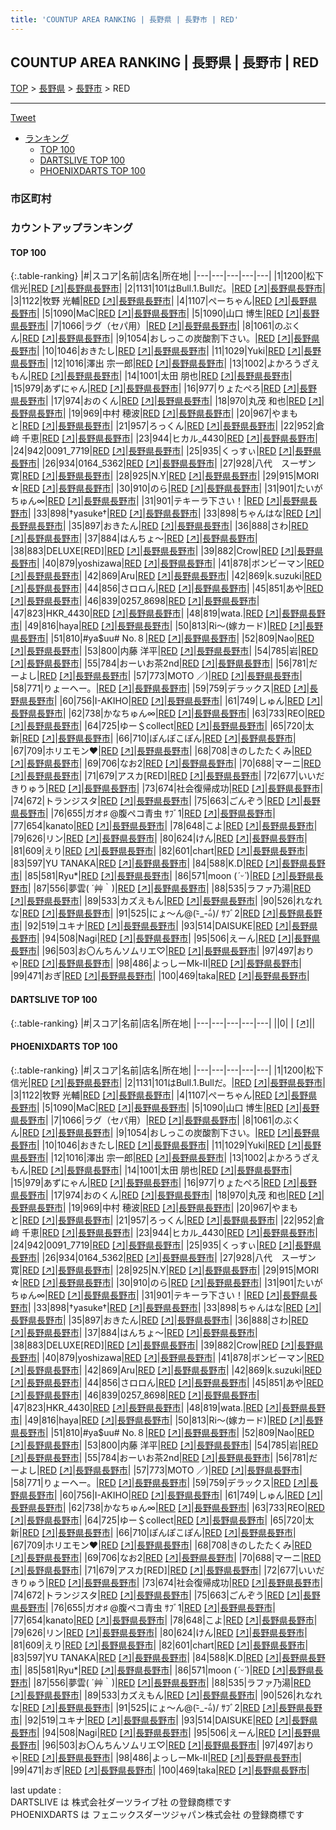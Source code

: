 ```yaml
---
title: 'COUNTUP AREA RANKING | 長野県 | 長野市 | RED'
---
```

## COUNTUP AREA RANKING | 長野県 | 長野市 | RED

[TOP](/darts/rank/) > [長野県](/darts/rank/長野県/) > [長野市](/darts/rank/長野県/長野市/) > RED

___

<a href="https://twitter.com/share?ref_src=twsrc%5Etfw" data-text="COUNTUP AREA RANKING | 長野県長野市RED" class="twitter-share-button" data-hashtags="DARTSLIVE,PHOENIXDARTS,darts,ダーツ" data-show-count="false">Tweet</a>

* [ランキング](#カウントアップランキング)
    * [TOP 100](#top-100)
    * [DARTSLIVE TOP 100](#dartslive-top-100)
    * [PHOENIXDARTS TOP 100](#phoenixdarts-top-100)

### 市区町村

<ul>

</ul>

### カウントアップランキング

#### TOP 100



{:.table-ranking}
|#|スコア|名前|店名|所在地|
|---|---|---|---|---|
|1|1200|<span class="rank-name-pd"><span class="pro-icon-pd"></span>松下 信光</span>|<a href="/darts/rank/shops/68225.html">RED</a> <a href="https://vs.phoenixdarts.com/jp/shop/shopDetailInfo/s_68225?s_seq=68225">[↗]</a>|<a href="/darts/rank/長野県/長野市">長野県長野市</a>|
|2|1131|<span class="rank-name-pd">101はBull.1.Bullだ。</span>|<a href="/darts/rank/shops/68225.html">RED</a> <a href="https://vs.phoenixdarts.com/jp/shop/shopDetailInfo/s_68225?s_seq=68225">[↗]</a>|<a href="/darts/rank/長野県/長野市">長野県長野市</a>|
|3|1122|<span class="rank-name-pd"><span class="pro-icon-pd"></span>牧野 光輔</span>|<a href="/darts/rank/shops/68225.html">RED</a> <a href="https://vs.phoenixdarts.com/jp/shop/shopDetailInfo/s_68225?s_seq=68225">[↗]</a>|<a href="/darts/rank/長野県/長野市">長野県長野市</a>|
|4|1107|<span class="rank-name-pd">ぺーちゃん</span>|<a href="/darts/rank/shops/68225.html">RED</a> <a href="https://vs.phoenixdarts.com/jp/shop/shopDetailInfo/s_68225?s_seq=68225">[↗]</a>|<a href="/darts/rank/長野県/長野市">長野県長野市</a>|
|5|1090|<span class="rank-name-pd">MaC</span>|<a href="/darts/rank/shops/68225.html">RED</a> <a href="https://vs.phoenixdarts.com/jp/shop/shopDetailInfo/s_68225?s_seq=68225">[↗]</a>|<a href="/darts/rank/長野県/長野市">長野県長野市</a>|
|5|1090|<span class="rank-name-pd"><span class="pro-icon-pd"></span>山口 博生</span>|<a href="/darts/rank/shops/68225.html">RED</a> <a href="https://vs.phoenixdarts.com/jp/shop/shopDetailInfo/s_68225?s_seq=68225">[↗]</a>|<a href="/darts/rank/長野県/長野市">長野県長野市</a>|
|7|1066|<span class="rank-name-pd">ラグ（セパ用）</span>|<a href="/darts/rank/shops/68225.html">RED</a> <a href="https://vs.phoenixdarts.com/jp/shop/shopDetailInfo/s_68225?s_seq=68225">[↗]</a>|<a href="/darts/rank/長野県/長野市">長野県長野市</a>|
|8|1061|<span class="rank-name-pd">のぶくん</span>|<a href="/darts/rank/shops/68225.html">RED</a> <a href="https://vs.phoenixdarts.com/jp/shop/shopDetailInfo/s_68225?s_seq=68225">[↗]</a>|<a href="/darts/rank/長野県/長野市">長野県長野市</a>|
|9|1054|<span class="rank-name-pd">おしっこの炭酸割下さい。</span>|<a href="/darts/rank/shops/68225.html">RED</a> <a href="https://vs.phoenixdarts.com/jp/shop/shopDetailInfo/s_68225?s_seq=68225">[↗]</a>|<a href="/darts/rank/長野県/長野市">長野県長野市</a>|
|10|1046|<span class="rank-name-pd">おきたし</span>|<a href="/darts/rank/shops/68225.html">RED</a> <a href="https://vs.phoenixdarts.com/jp/shop/shopDetailInfo/s_68225?s_seq=68225">[↗]</a>|<a href="/darts/rank/長野県/長野市">長野県長野市</a>|
|11|1029|<span class="rank-name-pd">Yuki</span>|<a href="/darts/rank/shops/68225.html">RED</a> <a href="https://vs.phoenixdarts.com/jp/shop/shopDetailInfo/s_68225?s_seq=68225">[↗]</a>|<a href="/darts/rank/長野県/長野市">長野県長野市</a>|
|12|1016|<span class="rank-name-pd">澤出 宗一郎</span>|<a href="/darts/rank/shops/68225.html">RED</a> <a href="https://vs.phoenixdarts.com/jp/shop/shopDetailInfo/s_68225?s_seq=68225">[↗]</a>|<a href="/darts/rank/長野県/長野市">長野県長野市</a>|
|13|1002|<span class="rank-name-pd">よかろうざえもん</span>|<a href="/darts/rank/shops/68225.html">RED</a> <a href="https://vs.phoenixdarts.com/jp/shop/shopDetailInfo/s_68225?s_seq=68225">[↗]</a>|<a href="/darts/rank/長野県/長野市">長野県長野市</a>|
|14|1001|<span class="rank-name-pd"><span class="pro-icon-pd"></span>太田 朋也</span>|<a href="/darts/rank/shops/68225.html">RED</a> <a href="https://vs.phoenixdarts.com/jp/shop/shopDetailInfo/s_68225?s_seq=68225">[↗]</a>|<a href="/darts/rank/長野県/長野市">長野県長野市</a>|
|15|979|<span class="rank-name-pd">あずにゃん</span>|<a href="/darts/rank/shops/68225.html">RED</a> <a href="https://vs.phoenixdarts.com/jp/shop/shopDetailInfo/s_68225?s_seq=68225">[↗]</a>|<a href="/darts/rank/長野県/長野市">長野県長野市</a>|
|16|977|<span class="rank-name-pd">りょたぺろ</span>|<a href="/darts/rank/shops/68225.html">RED</a> <a href="https://vs.phoenixdarts.com/jp/shop/shopDetailInfo/s_68225?s_seq=68225">[↗]</a>|<a href="/darts/rank/長野県/長野市">長野県長野市</a>|
|17|974|<span class="rank-name-pd">おのくん</span>|<a href="/darts/rank/shops/68225.html">RED</a> <a href="https://vs.phoenixdarts.com/jp/shop/shopDetailInfo/s_68225?s_seq=68225">[↗]</a>|<a href="/darts/rank/長野県/長野市">長野県長野市</a>|
|18|970|<span class="rank-name-pd">丸茂 和也</span>|<a href="/darts/rank/shops/68225.html">RED</a> <a href="https://vs.phoenixdarts.com/jp/shop/shopDetailInfo/s_68225?s_seq=68225">[↗]</a>|<a href="/darts/rank/長野県/長野市">長野県長野市</a>|
|19|969|<span class="rank-name-pd">中村 穂波</span>|<a href="/darts/rank/shops/68225.html">RED</a> <a href="https://vs.phoenixdarts.com/jp/shop/shopDetailInfo/s_68225?s_seq=68225">[↗]</a>|<a href="/darts/rank/長野県/長野市">長野県長野市</a>|
|20|967|<span class="rank-name-pd">やまもと</span>|<a href="/darts/rank/shops/68225.html">RED</a> <a href="https://vs.phoenixdarts.com/jp/shop/shopDetailInfo/s_68225?s_seq=68225">[↗]</a>|<a href="/darts/rank/長野県/長野市">長野県長野市</a>|
|21|957|<span class="rank-name-pd">ろっくん</span>|<a href="/darts/rank/shops/68225.html">RED</a> <a href="https://vs.phoenixdarts.com/jp/shop/shopDetailInfo/s_68225?s_seq=68225">[↗]</a>|<a href="/darts/rank/長野県/長野市">長野県長野市</a>|
|22|952|<span class="rank-name-pd">倉﨑 千恵</span>|<a href="/darts/rank/shops/68225.html">RED</a> <a href="https://vs.phoenixdarts.com/jp/shop/shopDetailInfo/s_68225?s_seq=68225">[↗]</a>|<a href="/darts/rank/長野県/長野市">長野県長野市</a>|
|23|944|<span class="rank-name-pd">ヒカル_4430</span>|<a href="/darts/rank/shops/68225.html">RED</a> <a href="https://vs.phoenixdarts.com/jp/shop/shopDetailInfo/s_68225?s_seq=68225">[↗]</a>|<a href="/darts/rank/長野県/長野市">長野県長野市</a>|
|24|942|<span class="rank-name-pd">0091_7719</span>|<a href="/darts/rank/shops/68225.html">RED</a> <a href="https://vs.phoenixdarts.com/jp/shop/shopDetailInfo/s_68225?s_seq=68225">[↗]</a>|<a href="/darts/rank/長野県/長野市">長野県長野市</a>|
|25|935|<span class="rank-name-pd">くっすぃ</span>|<a href="/darts/rank/shops/68225.html">RED</a> <a href="https://vs.phoenixdarts.com/jp/shop/shopDetailInfo/s_68225?s_seq=68225">[↗]</a>|<a href="/darts/rank/長野県/長野市">長野県長野市</a>|
|26|934|<span class="rank-name-pd">0164_5362</span>|<a href="/darts/rank/shops/68225.html">RED</a> <a href="https://vs.phoenixdarts.com/jp/shop/shopDetailInfo/s_68225?s_seq=68225">[↗]</a>|<a href="/darts/rank/長野県/長野市">長野県長野市</a>|
|27|928|<span class="rank-name-pd">八代　スーザン　寛</span>|<a href="/darts/rank/shops/68225.html">RED</a> <a href="https://vs.phoenixdarts.com/jp/shop/shopDetailInfo/s_68225?s_seq=68225">[↗]</a>|<a href="/darts/rank/長野県/長野市">長野県長野市</a>|
|28|925|<span class="rank-name-pd">N.Y</span>|<a href="/darts/rank/shops/68225.html">RED</a> <a href="https://vs.phoenixdarts.com/jp/shop/shopDetailInfo/s_68225?s_seq=68225">[↗]</a>|<a href="/darts/rank/長野県/長野市">長野県長野市</a>|
|29|915|<span class="rank-name-pd">MORI ☆</span>|<a href="/darts/rank/shops/68225.html">RED</a> <a href="https://vs.phoenixdarts.com/jp/shop/shopDetailInfo/s_68225?s_seq=68225">[↗]</a>|<a href="/darts/rank/長野県/長野市">長野県長野市</a>|
|30|910|<span class="rank-name-pd">のら</span>|<a href="/darts/rank/shops/68225.html">RED</a> <a href="https://vs.phoenixdarts.com/jp/shop/shopDetailInfo/s_68225?s_seq=68225">[↗]</a>|<a href="/darts/rank/長野県/長野市">長野県長野市</a>|
|31|901|<span class="rank-name-pd">たいがちゅん∞</span>|<a href="/darts/rank/shops/68225.html">RED</a> <a href="https://vs.phoenixdarts.com/jp/shop/shopDetailInfo/s_68225?s_seq=68225">[↗]</a>|<a href="/darts/rank/長野県/長野市">長野県長野市</a>|
|31|901|<span class="rank-name-pd">テキーラ下さい！</span>|<a href="/darts/rank/shops/68225.html">RED</a> <a href="https://vs.phoenixdarts.com/jp/shop/shopDetailInfo/s_68225?s_seq=68225">[↗]</a>|<a href="/darts/rank/長野県/長野市">長野県長野市</a>|
|33|898|<span class="rank-name-pd">†yasuke†</span>|<a href="/darts/rank/shops/68225.html">RED</a> <a href="https://vs.phoenixdarts.com/jp/shop/shopDetailInfo/s_68225?s_seq=68225">[↗]</a>|<a href="/darts/rank/長野県/長野市">長野県長野市</a>|
|33|898|<span class="rank-name-pd">ちゃんはな</span>|<a href="/darts/rank/shops/68225.html">RED</a> <a href="https://vs.phoenixdarts.com/jp/shop/shopDetailInfo/s_68225?s_seq=68225">[↗]</a>|<a href="/darts/rank/長野県/長野市">長野県長野市</a>|
|35|897|<span class="rank-name-pd">おきたん</span>|<a href="/darts/rank/shops/68225.html">RED</a> <a href="https://vs.phoenixdarts.com/jp/shop/shopDetailInfo/s_68225?s_seq=68225">[↗]</a>|<a href="/darts/rank/長野県/長野市">長野県長野市</a>|
|36|888|<span class="rank-name-pd">さわ</span>|<a href="/darts/rank/shops/68225.html">RED</a> <a href="https://vs.phoenixdarts.com/jp/shop/shopDetailInfo/s_68225?s_seq=68225">[↗]</a>|<a href="/darts/rank/長野県/長野市">長野県長野市</a>|
|37|884|<span class="rank-name-pd">はんちょ～</span>|<a href="/darts/rank/shops/68225.html">RED</a> <a href="https://vs.phoenixdarts.com/jp/shop/shopDetailInfo/s_68225?s_seq=68225">[↗]</a>|<a href="/darts/rank/長野県/長野市">長野県長野市</a>|
|38|883|<span class="rank-name-pd">DELUXE[RED]</span>|<a href="/darts/rank/shops/68225.html">RED</a> <a href="https://vs.phoenixdarts.com/jp/shop/shopDetailInfo/s_68225?s_seq=68225">[↗]</a>|<a href="/darts/rank/長野県/長野市">長野県長野市</a>|
|39|882|<span class="rank-name-pd">Crow</span>|<a href="/darts/rank/shops/68225.html">RED</a> <a href="https://vs.phoenixdarts.com/jp/shop/shopDetailInfo/s_68225?s_seq=68225">[↗]</a>|<a href="/darts/rank/長野県/長野市">長野県長野市</a>|
|40|879|<span class="rank-name-pd">yoshizawa</span>|<a href="/darts/rank/shops/68225.html">RED</a> <a href="https://vs.phoenixdarts.com/jp/shop/shopDetailInfo/s_68225?s_seq=68225">[↗]</a>|<a href="/darts/rank/長野県/長野市">長野県長野市</a>|
|41|878|<span class="rank-name-pd">ボンビーマン</span>|<a href="/darts/rank/shops/68225.html">RED</a> <a href="https://vs.phoenixdarts.com/jp/shop/shopDetailInfo/s_68225?s_seq=68225">[↗]</a>|<a href="/darts/rank/長野県/長野市">長野県長野市</a>|
|42|869|<span class="rank-name-pd">Aru</span>|<a href="/darts/rank/shops/68225.html">RED</a> <a href="https://vs.phoenixdarts.com/jp/shop/shopDetailInfo/s_68225?s_seq=68225">[↗]</a>|<a href="/darts/rank/長野県/長野市">長野県長野市</a>|
|42|869|<span class="rank-name-pd">k.suzuki</span>|<a href="/darts/rank/shops/68225.html">RED</a> <a href="https://vs.phoenixdarts.com/jp/shop/shopDetailInfo/s_68225?s_seq=68225">[↗]</a>|<a href="/darts/rank/長野県/長野市">長野県長野市</a>|
|44|856|<span class="rank-name-pd">さロロん</span>|<a href="/darts/rank/shops/68225.html">RED</a> <a href="https://vs.phoenixdarts.com/jp/shop/shopDetailInfo/s_68225?s_seq=68225">[↗]</a>|<a href="/darts/rank/長野県/長野市">長野県長野市</a>|
|45|851|<span class="rank-name-pd">あや</span>|<a href="/darts/rank/shops/68225.html">RED</a> <a href="https://vs.phoenixdarts.com/jp/shop/shopDetailInfo/s_68225?s_seq=68225">[↗]</a>|<a href="/darts/rank/長野県/長野市">長野県長野市</a>|
|46|839|<span class="rank-name-pd">0257_8698</span>|<a href="/darts/rank/shops/68225.html">RED</a> <a href="https://vs.phoenixdarts.com/jp/shop/shopDetailInfo/s_68225?s_seq=68225">[↗]</a>|<a href="/darts/rank/長野県/長野市">長野県長野市</a>|
|47|823|<span class="rank-name-pd">HKR_4430</span>|<a href="/darts/rank/shops/68225.html">RED</a> <a href="https://vs.phoenixdarts.com/jp/shop/shopDetailInfo/s_68225?s_seq=68225">[↗]</a>|<a href="/darts/rank/長野県/長野市">長野県長野市</a>|
|48|819|<span class="rank-name-pd">wata.</span>|<a href="/darts/rank/shops/68225.html">RED</a> <a href="https://vs.phoenixdarts.com/jp/shop/shopDetailInfo/s_68225?s_seq=68225">[↗]</a>|<a href="/darts/rank/長野県/長野市">長野県長野市</a>|
|49|816|<span class="rank-name-pd">haya</span>|<a href="/darts/rank/shops/68225.html">RED</a> <a href="https://vs.phoenixdarts.com/jp/shop/shopDetailInfo/s_68225?s_seq=68225">[↗]</a>|<a href="/darts/rank/長野県/長野市">長野県長野市</a>|
|50|813|<span class="rank-name-pd">Ri～(嫁カード)</span>|<a href="/darts/rank/shops/68225.html">RED</a> <a href="https://vs.phoenixdarts.com/jp/shop/shopDetailInfo/s_68225?s_seq=68225">[↗]</a>|<a href="/darts/rank/長野県/長野市">長野県長野市</a>|
|51|810|<span class="rank-name-pd">#ya$uu# No.８</span>|<a href="/darts/rank/shops/68225.html">RED</a> <a href="https://vs.phoenixdarts.com/jp/shop/shopDetailInfo/s_68225?s_seq=68225">[↗]</a>|<a href="/darts/rank/長野県/長野市">長野県長野市</a>|
|52|809|<span class="rank-name-pd">Nao</span>|<a href="/darts/rank/shops/68225.html">RED</a> <a href="https://vs.phoenixdarts.com/jp/shop/shopDetailInfo/s_68225?s_seq=68225">[↗]</a>|<a href="/darts/rank/長野県/長野市">長野県長野市</a>|
|53|800|<span class="rank-name-pd">内藤 洋平</span>|<a href="/darts/rank/shops/68225.html">RED</a> <a href="https://vs.phoenixdarts.com/jp/shop/shopDetailInfo/s_68225?s_seq=68225">[↗]</a>|<a href="/darts/rank/長野県/長野市">長野県長野市</a>|
|54|785|<span class="rank-name-pd">岩</span>|<a href="/darts/rank/shops/68225.html">RED</a> <a href="https://vs.phoenixdarts.com/jp/shop/shopDetailInfo/s_68225?s_seq=68225">[↗]</a>|<a href="/darts/rank/長野県/長野市">長野県長野市</a>|
|55|784|<span class="rank-name-pd">おーいお茶2nd</span>|<a href="/darts/rank/shops/68225.html">RED</a> <a href="https://vs.phoenixdarts.com/jp/shop/shopDetailInfo/s_68225?s_seq=68225">[↗]</a>|<a href="/darts/rank/長野県/長野市">長野県長野市</a>|
|56|781|<span class="rank-name-pd">だーよし</span>|<a href="/darts/rank/shops/68225.html">RED</a> <a href="https://vs.phoenixdarts.com/jp/shop/shopDetailInfo/s_68225?s_seq=68225">[↗]</a>|<a href="/darts/rank/長野県/長野市">長野県長野市</a>|
|57|773|<span class="rank-name-pd">MOTO ／)</span>|<a href="/darts/rank/shops/68225.html">RED</a> <a href="https://vs.phoenixdarts.com/jp/shop/shopDetailInfo/s_68225?s_seq=68225">[↗]</a>|<a href="/darts/rank/長野県/長野市">長野県長野市</a>|
|58|771|<span class="rank-name-pd">りょーへー。</span>|<a href="/darts/rank/shops/68225.html">RED</a> <a href="https://vs.phoenixdarts.com/jp/shop/shopDetailInfo/s_68225?s_seq=68225">[↗]</a>|<a href="/darts/rank/長野県/長野市">長野県長野市</a>|
|59|759|<span class="rank-name-pd">デラックス</span>|<a href="/darts/rank/shops/68225.html">RED</a> <a href="https://vs.phoenixdarts.com/jp/shop/shopDetailInfo/s_68225?s_seq=68225">[↗]</a>|<a href="/darts/rank/長野県/長野市">長野県長野市</a>|
|60|756|<span class="rank-name-pd">I-AKIHO</span>|<a href="/darts/rank/shops/68225.html">RED</a> <a href="https://vs.phoenixdarts.com/jp/shop/shopDetailInfo/s_68225?s_seq=68225">[↗]</a>|<a href="/darts/rank/長野県/長野市">長野県長野市</a>|
|61|749|<span class="rank-name-pd">しゅん</span>|<a href="/darts/rank/shops/68225.html">RED</a> <a href="https://vs.phoenixdarts.com/jp/shop/shopDetailInfo/s_68225?s_seq=68225">[↗]</a>|<a href="/darts/rank/長野県/長野市">長野県長野市</a>|
|62|738|<span class="rank-name-pd">かなちゅん∞</span>|<a href="/darts/rank/shops/68225.html">RED</a> <a href="https://vs.phoenixdarts.com/jp/shop/shopDetailInfo/s_68225?s_seq=68225">[↗]</a>|<a href="/darts/rank/長野県/長野市">長野県長野市</a>|
|63|733|<span class="rank-name-pd">REO</span>|<a href="/darts/rank/shops/68225.html">RED</a> <a href="https://vs.phoenixdarts.com/jp/shop/shopDetailInfo/s_68225?s_seq=68225">[↗]</a>|<a href="/darts/rank/長野県/長野市">長野県長野市</a>|
|64|725|<span class="rank-name-pd">ゆー＄collect</span>|<a href="/darts/rank/shops/68225.html">RED</a> <a href="https://vs.phoenixdarts.com/jp/shop/shopDetailInfo/s_68225?s_seq=68225">[↗]</a>|<a href="/darts/rank/長野県/長野市">長野県長野市</a>|
|65|720|<span class="rank-name-pd">太新</span>|<a href="/darts/rank/shops/68225.html">RED</a> <a href="https://vs.phoenixdarts.com/jp/shop/shopDetailInfo/s_68225?s_seq=68225">[↗]</a>|<a href="/darts/rank/長野県/長野市">長野県長野市</a>|
|66|710|<span class="rank-name-pd">ぽんぽこぽん</span>|<a href="/darts/rank/shops/68225.html">RED</a> <a href="https://vs.phoenixdarts.com/jp/shop/shopDetailInfo/s_68225?s_seq=68225">[↗]</a>|<a href="/darts/rank/長野県/長野市">長野県長野市</a>|
|67|709|<span class="rank-name-pd">ホリエモン❤︎</span>|<a href="/darts/rank/shops/68225.html">RED</a> <a href="https://vs.phoenixdarts.com/jp/shop/shopDetailInfo/s_68225?s_seq=68225">[↗]</a>|<a href="/darts/rank/長野県/長野市">長野県長野市</a>|
|68|708|<span class="rank-name-pd">きのしたたくみ</span>|<a href="/darts/rank/shops/68225.html">RED</a> <a href="https://vs.phoenixdarts.com/jp/shop/shopDetailInfo/s_68225?s_seq=68225">[↗]</a>|<a href="/darts/rank/長野県/長野市">長野県長野市</a>|
|69|706|<span class="rank-name-pd">なお2</span>|<a href="/darts/rank/shops/68225.html">RED</a> <a href="https://vs.phoenixdarts.com/jp/shop/shopDetailInfo/s_68225?s_seq=68225">[↗]</a>|<a href="/darts/rank/長野県/長野市">長野県長野市</a>|
|70|688|<span class="rank-name-pd">マーニ</span>|<a href="/darts/rank/shops/68225.html">RED</a> <a href="https://vs.phoenixdarts.com/jp/shop/shopDetailInfo/s_68225?s_seq=68225">[↗]</a>|<a href="/darts/rank/長野県/長野市">長野県長野市</a>|
|71|679|<span class="rank-name-pd">アスカ[RED]</span>|<a href="/darts/rank/shops/68225.html">RED</a> <a href="https://vs.phoenixdarts.com/jp/shop/shopDetailInfo/s_68225?s_seq=68225">[↗]</a>|<a href="/darts/rank/長野県/長野市">長野県長野市</a>|
|72|677|<span class="rank-name-pd">いいだきりゅう</span>|<a href="/darts/rank/shops/68225.html">RED</a> <a href="https://vs.phoenixdarts.com/jp/shop/shopDetailInfo/s_68225?s_seq=68225">[↗]</a>|<a href="/darts/rank/長野県/長野市">長野県長野市</a>|
|73|674|<span class="rank-name-pd">社会復帰成功</span>|<a href="/darts/rank/shops/68225.html">RED</a> <a href="https://vs.phoenixdarts.com/jp/shop/shopDetailInfo/s_68225?s_seq=68225">[↗]</a>|<a href="/darts/rank/長野県/長野市">長野県長野市</a>|
|74|672|<span class="rank-name-pd">トランジスタ</span>|<a href="/darts/rank/shops/68225.html">RED</a> <a href="https://vs.phoenixdarts.com/jp/shop/shopDetailInfo/s_68225?s_seq=68225">[↗]</a>|<a href="/darts/rank/長野県/長野市">長野県長野市</a>|
|75|663|<span class="rank-name-pd">ごんぞう</span>|<a href="/darts/rank/shops/68225.html">RED</a> <a href="https://vs.phoenixdarts.com/jp/shop/shopDetailInfo/s_68225?s_seq=68225">[↗]</a>|<a href="/darts/rank/長野県/長野市">長野県長野市</a>|
|76|655|<span class="rank-name-pd">ガオ♯ @腹ペコ青虫 ｻﾌﾞ1</span>|<a href="/darts/rank/shops/68225.html">RED</a> <a href="https://vs.phoenixdarts.com/jp/shop/shopDetailInfo/s_68225?s_seq=68225">[↗]</a>|<a href="/darts/rank/長野県/長野市">長野県長野市</a>|
|77|654|<span class="rank-name-pd">kanato</span>|<a href="/darts/rank/shops/68225.html">RED</a> <a href="https://vs.phoenixdarts.com/jp/shop/shopDetailInfo/s_68225?s_seq=68225">[↗]</a>|<a href="/darts/rank/長野県/長野市">長野県長野市</a>|
|78|648|<span class="rank-name-pd">こよ</span>|<a href="/darts/rank/shops/68225.html">RED</a> <a href="https://vs.phoenixdarts.com/jp/shop/shopDetailInfo/s_68225?s_seq=68225">[↗]</a>|<a href="/darts/rank/長野県/長野市">長野県長野市</a>|
|79|626|<span class="rank-name-pd">リン</span>|<a href="/darts/rank/shops/68225.html">RED</a> <a href="https://vs.phoenixdarts.com/jp/shop/shopDetailInfo/s_68225?s_seq=68225">[↗]</a>|<a href="/darts/rank/長野県/長野市">長野県長野市</a>|
|80|624|<span class="rank-name-pd">けん</span>|<a href="/darts/rank/shops/68225.html">RED</a> <a href="https://vs.phoenixdarts.com/jp/shop/shopDetailInfo/s_68225?s_seq=68225">[↗]</a>|<a href="/darts/rank/長野県/長野市">長野県長野市</a>|
|81|609|<span class="rank-name-pd">えり</span>|<a href="/darts/rank/shops/68225.html">RED</a> <a href="https://vs.phoenixdarts.com/jp/shop/shopDetailInfo/s_68225?s_seq=68225">[↗]</a>|<a href="/darts/rank/長野県/長野市">長野県長野市</a>|
|82|601|<span class="rank-name-pd">chart</span>|<a href="/darts/rank/shops/68225.html">RED</a> <a href="https://vs.phoenixdarts.com/jp/shop/shopDetailInfo/s_68225?s_seq=68225">[↗]</a>|<a href="/darts/rank/長野県/長野市">長野県長野市</a>|
|83|597|<span class="rank-name-pd">YU TANAKA</span>|<a href="/darts/rank/shops/68225.html">RED</a> <a href="https://vs.phoenixdarts.com/jp/shop/shopDetailInfo/s_68225?s_seq=68225">[↗]</a>|<a href="/darts/rank/長野県/長野市">長野県長野市</a>|
|84|588|<span class="rank-name-pd">K.D</span>|<a href="/darts/rank/shops/68225.html">RED</a> <a href="https://vs.phoenixdarts.com/jp/shop/shopDetailInfo/s_68225?s_seq=68225">[↗]</a>|<a href="/darts/rank/長野県/長野市">長野県長野市</a>|
|85|581|<span class="rank-name-pd">Ryu*</span>|<a href="/darts/rank/shops/68225.html">RED</a> <a href="https://vs.phoenixdarts.com/jp/shop/shopDetailInfo/s_68225?s_seq=68225">[↗]</a>|<a href="/darts/rank/長野県/長野市">長野県長野市</a>|
|86|571|<span class="rank-name-pd">moon (*ˊᵕˋ*)</span>|<a href="/darts/rank/shops/68225.html">RED</a> <a href="https://vs.phoenixdarts.com/jp/shop/shopDetailInfo/s_68225?s_seq=68225">[↗]</a>|<a href="/darts/rank/長野県/長野市">長野県長野市</a>|
|87|556|<span class="rank-name-pd">夢雲( ´艸｀)</span>|<a href="/darts/rank/shops/68225.html">RED</a> <a href="https://vs.phoenixdarts.com/jp/shop/shopDetailInfo/s_68225?s_seq=68225">[↗]</a>|<a href="/darts/rank/長野県/長野市">長野県長野市</a>|
|88|535|<span class="rank-name-pd">ラファ乃湯</span>|<a href="/darts/rank/shops/68225.html">RED</a> <a href="https://vs.phoenixdarts.com/jp/shop/shopDetailInfo/s_68225?s_seq=68225">[↗]</a>|<a href="/darts/rank/長野県/長野市">長野県長野市</a>|
|89|533|<span class="rank-name-pd">カズえもん</span>|<a href="/darts/rank/shops/68225.html">RED</a> <a href="https://vs.phoenixdarts.com/jp/shop/shopDetailInfo/s_68225?s_seq=68225">[↗]</a>|<a href="/darts/rank/長野県/長野市">長野県長野市</a>|
|90|526|<span class="rank-name-pd">れなれな</span>|<a href="/darts/rank/shops/68225.html">RED</a> <a href="https://vs.phoenixdarts.com/jp/shop/shopDetailInfo/s_68225?s_seq=68225">[↗]</a>|<a href="/darts/rank/長野県/長野市">長野県長野市</a>|
|91|525|<span class="rank-name-pd">にょ〜ん@(-᷅_-᷄๑)/ ｻﾌﾞ2</span>|<a href="/darts/rank/shops/68225.html">RED</a> <a href="https://vs.phoenixdarts.com/jp/shop/shopDetailInfo/s_68225?s_seq=68225">[↗]</a>|<a href="/darts/rank/長野県/長野市">長野県長野市</a>|
|92|519|<span class="rank-name-pd">ユキナ</span>|<a href="/darts/rank/shops/68225.html">RED</a> <a href="https://vs.phoenixdarts.com/jp/shop/shopDetailInfo/s_68225?s_seq=68225">[↗]</a>|<a href="/darts/rank/長野県/長野市">長野県長野市</a>|
|93|514|<span class="rank-name-pd">DAISUKE</span>|<a href="/darts/rank/shops/68225.html">RED</a> <a href="https://vs.phoenixdarts.com/jp/shop/shopDetailInfo/s_68225?s_seq=68225">[↗]</a>|<a href="/darts/rank/長野県/長野市">長野県長野市</a>|
|94|508|<span class="rank-name-pd">Nagi</span>|<a href="/darts/rank/shops/68225.html">RED</a> <a href="https://vs.phoenixdarts.com/jp/shop/shopDetailInfo/s_68225?s_seq=68225">[↗]</a>|<a href="/darts/rank/長野県/長野市">長野県長野市</a>|
|95|506|<span class="rank-name-pd">えーん</span>|<a href="/darts/rank/shops/68225.html">RED</a> <a href="https://vs.phoenixdarts.com/jp/shop/shopDetailInfo/s_68225?s_seq=68225">[↗]</a>|<a href="/darts/rank/長野県/長野市">長野県長野市</a>|
|96|503|<span class="rank-name-pd">お〇んちんソムリエ♡</span>|<a href="/darts/rank/shops/68225.html">RED</a> <a href="https://vs.phoenixdarts.com/jp/shop/shopDetailInfo/s_68225?s_seq=68225">[↗]</a>|<a href="/darts/rank/長野県/長野市">長野県長野市</a>|
|97|497|<span class="rank-name-pd">おりゃ</span>|<a href="/darts/rank/shops/68225.html">RED</a> <a href="https://vs.phoenixdarts.com/jp/shop/shopDetailInfo/s_68225?s_seq=68225">[↗]</a>|<a href="/darts/rank/長野県/長野市">長野県長野市</a>|
|98|486|<span class="rank-name-pd">よっしーMk-II</span>|<a href="/darts/rank/shops/68225.html">RED</a> <a href="https://vs.phoenixdarts.com/jp/shop/shopDetailInfo/s_68225?s_seq=68225">[↗]</a>|<a href="/darts/rank/長野県/長野市">長野県長野市</a>|
|99|471|<span class="rank-name-pd">おぎ</span>|<a href="/darts/rank/shops/68225.html">RED</a> <a href="https://vs.phoenixdarts.com/jp/shop/shopDetailInfo/s_68225?s_seq=68225">[↗]</a>|<a href="/darts/rank/長野県/長野市">長野県長野市</a>|
|100|469|<span class="rank-name-pd">taka</span>|<a href="/darts/rank/shops/68225.html">RED</a> <a href="https://vs.phoenixdarts.com/jp/shop/shopDetailInfo/s_68225?s_seq=68225">[↗]</a>|<a href="/darts/rank/長野県/長野市">長野県長野市</a>|


#### DARTSLIVE TOP 100



{:.table-ranking}
|#|スコア|名前|店名|所在地|
|---|---|---|---|---|
||0|<span class="rank-name-dl"> </span>|<a href="/darts/rank/shops/.html"></a> <a href="">[↗]</a>|<a href="/darts/rank//"></a>|


#### PHOENIXDARTS TOP 100



{:.table-ranking}
|#|スコア|名前|店名|所在地|
|---|---|---|---|---|
|1|1200|<span class="rank-name-pd"><span class="pro-icon-pd"></span>松下 信光</span>|<a href="/darts/rank/shops/68225.html">RED</a> <a href="https://vs.phoenixdarts.com/jp/shop/shopDetailInfo/s_68225?s_seq=68225">[↗]</a>|<a href="/darts/rank/長野県/長野市">長野県長野市</a>|
|2|1131|<span class="rank-name-pd">101はBull.1.Bullだ。</span>|<a href="/darts/rank/shops/68225.html">RED</a> <a href="https://vs.phoenixdarts.com/jp/shop/shopDetailInfo/s_68225?s_seq=68225">[↗]</a>|<a href="/darts/rank/長野県/長野市">長野県長野市</a>|
|3|1122|<span class="rank-name-pd"><span class="pro-icon-pd"></span>牧野 光輔</span>|<a href="/darts/rank/shops/68225.html">RED</a> <a href="https://vs.phoenixdarts.com/jp/shop/shopDetailInfo/s_68225?s_seq=68225">[↗]</a>|<a href="/darts/rank/長野県/長野市">長野県長野市</a>|
|4|1107|<span class="rank-name-pd">ぺーちゃん</span>|<a href="/darts/rank/shops/68225.html">RED</a> <a href="https://vs.phoenixdarts.com/jp/shop/shopDetailInfo/s_68225?s_seq=68225">[↗]</a>|<a href="/darts/rank/長野県/長野市">長野県長野市</a>|
|5|1090|<span class="rank-name-pd">MaC</span>|<a href="/darts/rank/shops/68225.html">RED</a> <a href="https://vs.phoenixdarts.com/jp/shop/shopDetailInfo/s_68225?s_seq=68225">[↗]</a>|<a href="/darts/rank/長野県/長野市">長野県長野市</a>|
|5|1090|<span class="rank-name-pd"><span class="pro-icon-pd"></span>山口 博生</span>|<a href="/darts/rank/shops/68225.html">RED</a> <a href="https://vs.phoenixdarts.com/jp/shop/shopDetailInfo/s_68225?s_seq=68225">[↗]</a>|<a href="/darts/rank/長野県/長野市">長野県長野市</a>|
|7|1066|<span class="rank-name-pd">ラグ（セパ用）</span>|<a href="/darts/rank/shops/68225.html">RED</a> <a href="https://vs.phoenixdarts.com/jp/shop/shopDetailInfo/s_68225?s_seq=68225">[↗]</a>|<a href="/darts/rank/長野県/長野市">長野県長野市</a>|
|8|1061|<span class="rank-name-pd">のぶくん</span>|<a href="/darts/rank/shops/68225.html">RED</a> <a href="https://vs.phoenixdarts.com/jp/shop/shopDetailInfo/s_68225?s_seq=68225">[↗]</a>|<a href="/darts/rank/長野県/長野市">長野県長野市</a>|
|9|1054|<span class="rank-name-pd">おしっこの炭酸割下さい。</span>|<a href="/darts/rank/shops/68225.html">RED</a> <a href="https://vs.phoenixdarts.com/jp/shop/shopDetailInfo/s_68225?s_seq=68225">[↗]</a>|<a href="/darts/rank/長野県/長野市">長野県長野市</a>|
|10|1046|<span class="rank-name-pd">おきたし</span>|<a href="/darts/rank/shops/68225.html">RED</a> <a href="https://vs.phoenixdarts.com/jp/shop/shopDetailInfo/s_68225?s_seq=68225">[↗]</a>|<a href="/darts/rank/長野県/長野市">長野県長野市</a>|
|11|1029|<span class="rank-name-pd">Yuki</span>|<a href="/darts/rank/shops/68225.html">RED</a> <a href="https://vs.phoenixdarts.com/jp/shop/shopDetailInfo/s_68225?s_seq=68225">[↗]</a>|<a href="/darts/rank/長野県/長野市">長野県長野市</a>|
|12|1016|<span class="rank-name-pd">澤出 宗一郎</span>|<a href="/darts/rank/shops/68225.html">RED</a> <a href="https://vs.phoenixdarts.com/jp/shop/shopDetailInfo/s_68225?s_seq=68225">[↗]</a>|<a href="/darts/rank/長野県/長野市">長野県長野市</a>|
|13|1002|<span class="rank-name-pd">よかろうざえもん</span>|<a href="/darts/rank/shops/68225.html">RED</a> <a href="https://vs.phoenixdarts.com/jp/shop/shopDetailInfo/s_68225?s_seq=68225">[↗]</a>|<a href="/darts/rank/長野県/長野市">長野県長野市</a>|
|14|1001|<span class="rank-name-pd"><span class="pro-icon-pd"></span>太田 朋也</span>|<a href="/darts/rank/shops/68225.html">RED</a> <a href="https://vs.phoenixdarts.com/jp/shop/shopDetailInfo/s_68225?s_seq=68225">[↗]</a>|<a href="/darts/rank/長野県/長野市">長野県長野市</a>|
|15|979|<span class="rank-name-pd">あずにゃん</span>|<a href="/darts/rank/shops/68225.html">RED</a> <a href="https://vs.phoenixdarts.com/jp/shop/shopDetailInfo/s_68225?s_seq=68225">[↗]</a>|<a href="/darts/rank/長野県/長野市">長野県長野市</a>|
|16|977|<span class="rank-name-pd">りょたぺろ</span>|<a href="/darts/rank/shops/68225.html">RED</a> <a href="https://vs.phoenixdarts.com/jp/shop/shopDetailInfo/s_68225?s_seq=68225">[↗]</a>|<a href="/darts/rank/長野県/長野市">長野県長野市</a>|
|17|974|<span class="rank-name-pd">おのくん</span>|<a href="/darts/rank/shops/68225.html">RED</a> <a href="https://vs.phoenixdarts.com/jp/shop/shopDetailInfo/s_68225?s_seq=68225">[↗]</a>|<a href="/darts/rank/長野県/長野市">長野県長野市</a>|
|18|970|<span class="rank-name-pd">丸茂 和也</span>|<a href="/darts/rank/shops/68225.html">RED</a> <a href="https://vs.phoenixdarts.com/jp/shop/shopDetailInfo/s_68225?s_seq=68225">[↗]</a>|<a href="/darts/rank/長野県/長野市">長野県長野市</a>|
|19|969|<span class="rank-name-pd">中村 穂波</span>|<a href="/darts/rank/shops/68225.html">RED</a> <a href="https://vs.phoenixdarts.com/jp/shop/shopDetailInfo/s_68225?s_seq=68225">[↗]</a>|<a href="/darts/rank/長野県/長野市">長野県長野市</a>|
|20|967|<span class="rank-name-pd">やまもと</span>|<a href="/darts/rank/shops/68225.html">RED</a> <a href="https://vs.phoenixdarts.com/jp/shop/shopDetailInfo/s_68225?s_seq=68225">[↗]</a>|<a href="/darts/rank/長野県/長野市">長野県長野市</a>|
|21|957|<span class="rank-name-pd">ろっくん</span>|<a href="/darts/rank/shops/68225.html">RED</a> <a href="https://vs.phoenixdarts.com/jp/shop/shopDetailInfo/s_68225?s_seq=68225">[↗]</a>|<a href="/darts/rank/長野県/長野市">長野県長野市</a>|
|22|952|<span class="rank-name-pd">倉﨑 千恵</span>|<a href="/darts/rank/shops/68225.html">RED</a> <a href="https://vs.phoenixdarts.com/jp/shop/shopDetailInfo/s_68225?s_seq=68225">[↗]</a>|<a href="/darts/rank/長野県/長野市">長野県長野市</a>|
|23|944|<span class="rank-name-pd">ヒカル_4430</span>|<a href="/darts/rank/shops/68225.html">RED</a> <a href="https://vs.phoenixdarts.com/jp/shop/shopDetailInfo/s_68225?s_seq=68225">[↗]</a>|<a href="/darts/rank/長野県/長野市">長野県長野市</a>|
|24|942|<span class="rank-name-pd">0091_7719</span>|<a href="/darts/rank/shops/68225.html">RED</a> <a href="https://vs.phoenixdarts.com/jp/shop/shopDetailInfo/s_68225?s_seq=68225">[↗]</a>|<a href="/darts/rank/長野県/長野市">長野県長野市</a>|
|25|935|<span class="rank-name-pd">くっすぃ</span>|<a href="/darts/rank/shops/68225.html">RED</a> <a href="https://vs.phoenixdarts.com/jp/shop/shopDetailInfo/s_68225?s_seq=68225">[↗]</a>|<a href="/darts/rank/長野県/長野市">長野県長野市</a>|
|26|934|<span class="rank-name-pd">0164_5362</span>|<a href="/darts/rank/shops/68225.html">RED</a> <a href="https://vs.phoenixdarts.com/jp/shop/shopDetailInfo/s_68225?s_seq=68225">[↗]</a>|<a href="/darts/rank/長野県/長野市">長野県長野市</a>|
|27|928|<span class="rank-name-pd">八代　スーザン　寛</span>|<a href="/darts/rank/shops/68225.html">RED</a> <a href="https://vs.phoenixdarts.com/jp/shop/shopDetailInfo/s_68225?s_seq=68225">[↗]</a>|<a href="/darts/rank/長野県/長野市">長野県長野市</a>|
|28|925|<span class="rank-name-pd">N.Y</span>|<a href="/darts/rank/shops/68225.html">RED</a> <a href="https://vs.phoenixdarts.com/jp/shop/shopDetailInfo/s_68225?s_seq=68225">[↗]</a>|<a href="/darts/rank/長野県/長野市">長野県長野市</a>|
|29|915|<span class="rank-name-pd">MORI ☆</span>|<a href="/darts/rank/shops/68225.html">RED</a> <a href="https://vs.phoenixdarts.com/jp/shop/shopDetailInfo/s_68225?s_seq=68225">[↗]</a>|<a href="/darts/rank/長野県/長野市">長野県長野市</a>|
|30|910|<span class="rank-name-pd">のら</span>|<a href="/darts/rank/shops/68225.html">RED</a> <a href="https://vs.phoenixdarts.com/jp/shop/shopDetailInfo/s_68225?s_seq=68225">[↗]</a>|<a href="/darts/rank/長野県/長野市">長野県長野市</a>|
|31|901|<span class="rank-name-pd">たいがちゅん∞</span>|<a href="/darts/rank/shops/68225.html">RED</a> <a href="https://vs.phoenixdarts.com/jp/shop/shopDetailInfo/s_68225?s_seq=68225">[↗]</a>|<a href="/darts/rank/長野県/長野市">長野県長野市</a>|
|31|901|<span class="rank-name-pd">テキーラ下さい！</span>|<a href="/darts/rank/shops/68225.html">RED</a> <a href="https://vs.phoenixdarts.com/jp/shop/shopDetailInfo/s_68225?s_seq=68225">[↗]</a>|<a href="/darts/rank/長野県/長野市">長野県長野市</a>|
|33|898|<span class="rank-name-pd">†yasuke†</span>|<a href="/darts/rank/shops/68225.html">RED</a> <a href="https://vs.phoenixdarts.com/jp/shop/shopDetailInfo/s_68225?s_seq=68225">[↗]</a>|<a href="/darts/rank/長野県/長野市">長野県長野市</a>|
|33|898|<span class="rank-name-pd">ちゃんはな</span>|<a href="/darts/rank/shops/68225.html">RED</a> <a href="https://vs.phoenixdarts.com/jp/shop/shopDetailInfo/s_68225?s_seq=68225">[↗]</a>|<a href="/darts/rank/長野県/長野市">長野県長野市</a>|
|35|897|<span class="rank-name-pd">おきたん</span>|<a href="/darts/rank/shops/68225.html">RED</a> <a href="https://vs.phoenixdarts.com/jp/shop/shopDetailInfo/s_68225?s_seq=68225">[↗]</a>|<a href="/darts/rank/長野県/長野市">長野県長野市</a>|
|36|888|<span class="rank-name-pd">さわ</span>|<a href="/darts/rank/shops/68225.html">RED</a> <a href="https://vs.phoenixdarts.com/jp/shop/shopDetailInfo/s_68225?s_seq=68225">[↗]</a>|<a href="/darts/rank/長野県/長野市">長野県長野市</a>|
|37|884|<span class="rank-name-pd">はんちょ～</span>|<a href="/darts/rank/shops/68225.html">RED</a> <a href="https://vs.phoenixdarts.com/jp/shop/shopDetailInfo/s_68225?s_seq=68225">[↗]</a>|<a href="/darts/rank/長野県/長野市">長野県長野市</a>|
|38|883|<span class="rank-name-pd">DELUXE[RED]</span>|<a href="/darts/rank/shops/68225.html">RED</a> <a href="https://vs.phoenixdarts.com/jp/shop/shopDetailInfo/s_68225?s_seq=68225">[↗]</a>|<a href="/darts/rank/長野県/長野市">長野県長野市</a>|
|39|882|<span class="rank-name-pd">Crow</span>|<a href="/darts/rank/shops/68225.html">RED</a> <a href="https://vs.phoenixdarts.com/jp/shop/shopDetailInfo/s_68225?s_seq=68225">[↗]</a>|<a href="/darts/rank/長野県/長野市">長野県長野市</a>|
|40|879|<span class="rank-name-pd">yoshizawa</span>|<a href="/darts/rank/shops/68225.html">RED</a> <a href="https://vs.phoenixdarts.com/jp/shop/shopDetailInfo/s_68225?s_seq=68225">[↗]</a>|<a href="/darts/rank/長野県/長野市">長野県長野市</a>|
|41|878|<span class="rank-name-pd">ボンビーマン</span>|<a href="/darts/rank/shops/68225.html">RED</a> <a href="https://vs.phoenixdarts.com/jp/shop/shopDetailInfo/s_68225?s_seq=68225">[↗]</a>|<a href="/darts/rank/長野県/長野市">長野県長野市</a>|
|42|869|<span class="rank-name-pd">Aru</span>|<a href="/darts/rank/shops/68225.html">RED</a> <a href="https://vs.phoenixdarts.com/jp/shop/shopDetailInfo/s_68225?s_seq=68225">[↗]</a>|<a href="/darts/rank/長野県/長野市">長野県長野市</a>|
|42|869|<span class="rank-name-pd">k.suzuki</span>|<a href="/darts/rank/shops/68225.html">RED</a> <a href="https://vs.phoenixdarts.com/jp/shop/shopDetailInfo/s_68225?s_seq=68225">[↗]</a>|<a href="/darts/rank/長野県/長野市">長野県長野市</a>|
|44|856|<span class="rank-name-pd">さロロん</span>|<a href="/darts/rank/shops/68225.html">RED</a> <a href="https://vs.phoenixdarts.com/jp/shop/shopDetailInfo/s_68225?s_seq=68225">[↗]</a>|<a href="/darts/rank/長野県/長野市">長野県長野市</a>|
|45|851|<span class="rank-name-pd">あや</span>|<a href="/darts/rank/shops/68225.html">RED</a> <a href="https://vs.phoenixdarts.com/jp/shop/shopDetailInfo/s_68225?s_seq=68225">[↗]</a>|<a href="/darts/rank/長野県/長野市">長野県長野市</a>|
|46|839|<span class="rank-name-pd">0257_8698</span>|<a href="/darts/rank/shops/68225.html">RED</a> <a href="https://vs.phoenixdarts.com/jp/shop/shopDetailInfo/s_68225?s_seq=68225">[↗]</a>|<a href="/darts/rank/長野県/長野市">長野県長野市</a>|
|47|823|<span class="rank-name-pd">HKR_4430</span>|<a href="/darts/rank/shops/68225.html">RED</a> <a href="https://vs.phoenixdarts.com/jp/shop/shopDetailInfo/s_68225?s_seq=68225">[↗]</a>|<a href="/darts/rank/長野県/長野市">長野県長野市</a>|
|48|819|<span class="rank-name-pd">wata.</span>|<a href="/darts/rank/shops/68225.html">RED</a> <a href="https://vs.phoenixdarts.com/jp/shop/shopDetailInfo/s_68225?s_seq=68225">[↗]</a>|<a href="/darts/rank/長野県/長野市">長野県長野市</a>|
|49|816|<span class="rank-name-pd">haya</span>|<a href="/darts/rank/shops/68225.html">RED</a> <a href="https://vs.phoenixdarts.com/jp/shop/shopDetailInfo/s_68225?s_seq=68225">[↗]</a>|<a href="/darts/rank/長野県/長野市">長野県長野市</a>|
|50|813|<span class="rank-name-pd">Ri～(嫁カード)</span>|<a href="/darts/rank/shops/68225.html">RED</a> <a href="https://vs.phoenixdarts.com/jp/shop/shopDetailInfo/s_68225?s_seq=68225">[↗]</a>|<a href="/darts/rank/長野県/長野市">長野県長野市</a>|
|51|810|<span class="rank-name-pd">#ya$uu# No.８</span>|<a href="/darts/rank/shops/68225.html">RED</a> <a href="https://vs.phoenixdarts.com/jp/shop/shopDetailInfo/s_68225?s_seq=68225">[↗]</a>|<a href="/darts/rank/長野県/長野市">長野県長野市</a>|
|52|809|<span class="rank-name-pd">Nao</span>|<a href="/darts/rank/shops/68225.html">RED</a> <a href="https://vs.phoenixdarts.com/jp/shop/shopDetailInfo/s_68225?s_seq=68225">[↗]</a>|<a href="/darts/rank/長野県/長野市">長野県長野市</a>|
|53|800|<span class="rank-name-pd">内藤 洋平</span>|<a href="/darts/rank/shops/68225.html">RED</a> <a href="https://vs.phoenixdarts.com/jp/shop/shopDetailInfo/s_68225?s_seq=68225">[↗]</a>|<a href="/darts/rank/長野県/長野市">長野県長野市</a>|
|54|785|<span class="rank-name-pd">岩</span>|<a href="/darts/rank/shops/68225.html">RED</a> <a href="https://vs.phoenixdarts.com/jp/shop/shopDetailInfo/s_68225?s_seq=68225">[↗]</a>|<a href="/darts/rank/長野県/長野市">長野県長野市</a>|
|55|784|<span class="rank-name-pd">おーいお茶2nd</span>|<a href="/darts/rank/shops/68225.html">RED</a> <a href="https://vs.phoenixdarts.com/jp/shop/shopDetailInfo/s_68225?s_seq=68225">[↗]</a>|<a href="/darts/rank/長野県/長野市">長野県長野市</a>|
|56|781|<span class="rank-name-pd">だーよし</span>|<a href="/darts/rank/shops/68225.html">RED</a> <a href="https://vs.phoenixdarts.com/jp/shop/shopDetailInfo/s_68225?s_seq=68225">[↗]</a>|<a href="/darts/rank/長野県/長野市">長野県長野市</a>|
|57|773|<span class="rank-name-pd">MOTO ／)</span>|<a href="/darts/rank/shops/68225.html">RED</a> <a href="https://vs.phoenixdarts.com/jp/shop/shopDetailInfo/s_68225?s_seq=68225">[↗]</a>|<a href="/darts/rank/長野県/長野市">長野県長野市</a>|
|58|771|<span class="rank-name-pd">りょーへー。</span>|<a href="/darts/rank/shops/68225.html">RED</a> <a href="https://vs.phoenixdarts.com/jp/shop/shopDetailInfo/s_68225?s_seq=68225">[↗]</a>|<a href="/darts/rank/長野県/長野市">長野県長野市</a>|
|59|759|<span class="rank-name-pd">デラックス</span>|<a href="/darts/rank/shops/68225.html">RED</a> <a href="https://vs.phoenixdarts.com/jp/shop/shopDetailInfo/s_68225?s_seq=68225">[↗]</a>|<a href="/darts/rank/長野県/長野市">長野県長野市</a>|
|60|756|<span class="rank-name-pd">I-AKIHO</span>|<a href="/darts/rank/shops/68225.html">RED</a> <a href="https://vs.phoenixdarts.com/jp/shop/shopDetailInfo/s_68225?s_seq=68225">[↗]</a>|<a href="/darts/rank/長野県/長野市">長野県長野市</a>|
|61|749|<span class="rank-name-pd">しゅん</span>|<a href="/darts/rank/shops/68225.html">RED</a> <a href="https://vs.phoenixdarts.com/jp/shop/shopDetailInfo/s_68225?s_seq=68225">[↗]</a>|<a href="/darts/rank/長野県/長野市">長野県長野市</a>|
|62|738|<span class="rank-name-pd">かなちゅん∞</span>|<a href="/darts/rank/shops/68225.html">RED</a> <a href="https://vs.phoenixdarts.com/jp/shop/shopDetailInfo/s_68225?s_seq=68225">[↗]</a>|<a href="/darts/rank/長野県/長野市">長野県長野市</a>|
|63|733|<span class="rank-name-pd">REO</span>|<a href="/darts/rank/shops/68225.html">RED</a> <a href="https://vs.phoenixdarts.com/jp/shop/shopDetailInfo/s_68225?s_seq=68225">[↗]</a>|<a href="/darts/rank/長野県/長野市">長野県長野市</a>|
|64|725|<span class="rank-name-pd">ゆー＄collect</span>|<a href="/darts/rank/shops/68225.html">RED</a> <a href="https://vs.phoenixdarts.com/jp/shop/shopDetailInfo/s_68225?s_seq=68225">[↗]</a>|<a href="/darts/rank/長野県/長野市">長野県長野市</a>|
|65|720|<span class="rank-name-pd">太新</span>|<a href="/darts/rank/shops/68225.html">RED</a> <a href="https://vs.phoenixdarts.com/jp/shop/shopDetailInfo/s_68225?s_seq=68225">[↗]</a>|<a href="/darts/rank/長野県/長野市">長野県長野市</a>|
|66|710|<span class="rank-name-pd">ぽんぽこぽん</span>|<a href="/darts/rank/shops/68225.html">RED</a> <a href="https://vs.phoenixdarts.com/jp/shop/shopDetailInfo/s_68225?s_seq=68225">[↗]</a>|<a href="/darts/rank/長野県/長野市">長野県長野市</a>|
|67|709|<span class="rank-name-pd">ホリエモン❤︎</span>|<a href="/darts/rank/shops/68225.html">RED</a> <a href="https://vs.phoenixdarts.com/jp/shop/shopDetailInfo/s_68225?s_seq=68225">[↗]</a>|<a href="/darts/rank/長野県/長野市">長野県長野市</a>|
|68|708|<span class="rank-name-pd">きのしたたくみ</span>|<a href="/darts/rank/shops/68225.html">RED</a> <a href="https://vs.phoenixdarts.com/jp/shop/shopDetailInfo/s_68225?s_seq=68225">[↗]</a>|<a href="/darts/rank/長野県/長野市">長野県長野市</a>|
|69|706|<span class="rank-name-pd">なお2</span>|<a href="/darts/rank/shops/68225.html">RED</a> <a href="https://vs.phoenixdarts.com/jp/shop/shopDetailInfo/s_68225?s_seq=68225">[↗]</a>|<a href="/darts/rank/長野県/長野市">長野県長野市</a>|
|70|688|<span class="rank-name-pd">マーニ</span>|<a href="/darts/rank/shops/68225.html">RED</a> <a href="https://vs.phoenixdarts.com/jp/shop/shopDetailInfo/s_68225?s_seq=68225">[↗]</a>|<a href="/darts/rank/長野県/長野市">長野県長野市</a>|
|71|679|<span class="rank-name-pd">アスカ[RED]</span>|<a href="/darts/rank/shops/68225.html">RED</a> <a href="https://vs.phoenixdarts.com/jp/shop/shopDetailInfo/s_68225?s_seq=68225">[↗]</a>|<a href="/darts/rank/長野県/長野市">長野県長野市</a>|
|72|677|<span class="rank-name-pd">いいだきりゅう</span>|<a href="/darts/rank/shops/68225.html">RED</a> <a href="https://vs.phoenixdarts.com/jp/shop/shopDetailInfo/s_68225?s_seq=68225">[↗]</a>|<a href="/darts/rank/長野県/長野市">長野県長野市</a>|
|73|674|<span class="rank-name-pd">社会復帰成功</span>|<a href="/darts/rank/shops/68225.html">RED</a> <a href="https://vs.phoenixdarts.com/jp/shop/shopDetailInfo/s_68225?s_seq=68225">[↗]</a>|<a href="/darts/rank/長野県/長野市">長野県長野市</a>|
|74|672|<span class="rank-name-pd">トランジスタ</span>|<a href="/darts/rank/shops/68225.html">RED</a> <a href="https://vs.phoenixdarts.com/jp/shop/shopDetailInfo/s_68225?s_seq=68225">[↗]</a>|<a href="/darts/rank/長野県/長野市">長野県長野市</a>|
|75|663|<span class="rank-name-pd">ごんぞう</span>|<a href="/darts/rank/shops/68225.html">RED</a> <a href="https://vs.phoenixdarts.com/jp/shop/shopDetailInfo/s_68225?s_seq=68225">[↗]</a>|<a href="/darts/rank/長野県/長野市">長野県長野市</a>|
|76|655|<span class="rank-name-pd">ガオ♯ @腹ペコ青虫 ｻﾌﾞ1</span>|<a href="/darts/rank/shops/68225.html">RED</a> <a href="https://vs.phoenixdarts.com/jp/shop/shopDetailInfo/s_68225?s_seq=68225">[↗]</a>|<a href="/darts/rank/長野県/長野市">長野県長野市</a>|
|77|654|<span class="rank-name-pd">kanato</span>|<a href="/darts/rank/shops/68225.html">RED</a> <a href="https://vs.phoenixdarts.com/jp/shop/shopDetailInfo/s_68225?s_seq=68225">[↗]</a>|<a href="/darts/rank/長野県/長野市">長野県長野市</a>|
|78|648|<span class="rank-name-pd">こよ</span>|<a href="/darts/rank/shops/68225.html">RED</a> <a href="https://vs.phoenixdarts.com/jp/shop/shopDetailInfo/s_68225?s_seq=68225">[↗]</a>|<a href="/darts/rank/長野県/長野市">長野県長野市</a>|
|79|626|<span class="rank-name-pd">リン</span>|<a href="/darts/rank/shops/68225.html">RED</a> <a href="https://vs.phoenixdarts.com/jp/shop/shopDetailInfo/s_68225?s_seq=68225">[↗]</a>|<a href="/darts/rank/長野県/長野市">長野県長野市</a>|
|80|624|<span class="rank-name-pd">けん</span>|<a href="/darts/rank/shops/68225.html">RED</a> <a href="https://vs.phoenixdarts.com/jp/shop/shopDetailInfo/s_68225?s_seq=68225">[↗]</a>|<a href="/darts/rank/長野県/長野市">長野県長野市</a>|
|81|609|<span class="rank-name-pd">えり</span>|<a href="/darts/rank/shops/68225.html">RED</a> <a href="https://vs.phoenixdarts.com/jp/shop/shopDetailInfo/s_68225?s_seq=68225">[↗]</a>|<a href="/darts/rank/長野県/長野市">長野県長野市</a>|
|82|601|<span class="rank-name-pd">chart</span>|<a href="/darts/rank/shops/68225.html">RED</a> <a href="https://vs.phoenixdarts.com/jp/shop/shopDetailInfo/s_68225?s_seq=68225">[↗]</a>|<a href="/darts/rank/長野県/長野市">長野県長野市</a>|
|83|597|<span class="rank-name-pd">YU TANAKA</span>|<a href="/darts/rank/shops/68225.html">RED</a> <a href="https://vs.phoenixdarts.com/jp/shop/shopDetailInfo/s_68225?s_seq=68225">[↗]</a>|<a href="/darts/rank/長野県/長野市">長野県長野市</a>|
|84|588|<span class="rank-name-pd">K.D</span>|<a href="/darts/rank/shops/68225.html">RED</a> <a href="https://vs.phoenixdarts.com/jp/shop/shopDetailInfo/s_68225?s_seq=68225">[↗]</a>|<a href="/darts/rank/長野県/長野市">長野県長野市</a>|
|85|581|<span class="rank-name-pd">Ryu*</span>|<a href="/darts/rank/shops/68225.html">RED</a> <a href="https://vs.phoenixdarts.com/jp/shop/shopDetailInfo/s_68225?s_seq=68225">[↗]</a>|<a href="/darts/rank/長野県/長野市">長野県長野市</a>|
|86|571|<span class="rank-name-pd">moon (*ˊᵕˋ*)</span>|<a href="/darts/rank/shops/68225.html">RED</a> <a href="https://vs.phoenixdarts.com/jp/shop/shopDetailInfo/s_68225?s_seq=68225">[↗]</a>|<a href="/darts/rank/長野県/長野市">長野県長野市</a>|
|87|556|<span class="rank-name-pd">夢雲( ´艸｀)</span>|<a href="/darts/rank/shops/68225.html">RED</a> <a href="https://vs.phoenixdarts.com/jp/shop/shopDetailInfo/s_68225?s_seq=68225">[↗]</a>|<a href="/darts/rank/長野県/長野市">長野県長野市</a>|
|88|535|<span class="rank-name-pd">ラファ乃湯</span>|<a href="/darts/rank/shops/68225.html">RED</a> <a href="https://vs.phoenixdarts.com/jp/shop/shopDetailInfo/s_68225?s_seq=68225">[↗]</a>|<a href="/darts/rank/長野県/長野市">長野県長野市</a>|
|89|533|<span class="rank-name-pd">カズえもん</span>|<a href="/darts/rank/shops/68225.html">RED</a> <a href="https://vs.phoenixdarts.com/jp/shop/shopDetailInfo/s_68225?s_seq=68225">[↗]</a>|<a href="/darts/rank/長野県/長野市">長野県長野市</a>|
|90|526|<span class="rank-name-pd">れなれな</span>|<a href="/darts/rank/shops/68225.html">RED</a> <a href="https://vs.phoenixdarts.com/jp/shop/shopDetailInfo/s_68225?s_seq=68225">[↗]</a>|<a href="/darts/rank/長野県/長野市">長野県長野市</a>|
|91|525|<span class="rank-name-pd">にょ〜ん@(-᷅_-᷄๑)/ ｻﾌﾞ2</span>|<a href="/darts/rank/shops/68225.html">RED</a> <a href="https://vs.phoenixdarts.com/jp/shop/shopDetailInfo/s_68225?s_seq=68225">[↗]</a>|<a href="/darts/rank/長野県/長野市">長野県長野市</a>|
|92|519|<span class="rank-name-pd">ユキナ</span>|<a href="/darts/rank/shops/68225.html">RED</a> <a href="https://vs.phoenixdarts.com/jp/shop/shopDetailInfo/s_68225?s_seq=68225">[↗]</a>|<a href="/darts/rank/長野県/長野市">長野県長野市</a>|
|93|514|<span class="rank-name-pd">DAISUKE</span>|<a href="/darts/rank/shops/68225.html">RED</a> <a href="https://vs.phoenixdarts.com/jp/shop/shopDetailInfo/s_68225?s_seq=68225">[↗]</a>|<a href="/darts/rank/長野県/長野市">長野県長野市</a>|
|94|508|<span class="rank-name-pd">Nagi</span>|<a href="/darts/rank/shops/68225.html">RED</a> <a href="https://vs.phoenixdarts.com/jp/shop/shopDetailInfo/s_68225?s_seq=68225">[↗]</a>|<a href="/darts/rank/長野県/長野市">長野県長野市</a>|
|95|506|<span class="rank-name-pd">えーん</span>|<a href="/darts/rank/shops/68225.html">RED</a> <a href="https://vs.phoenixdarts.com/jp/shop/shopDetailInfo/s_68225?s_seq=68225">[↗]</a>|<a href="/darts/rank/長野県/長野市">長野県長野市</a>|
|96|503|<span class="rank-name-pd">お〇んちんソムリエ♡</span>|<a href="/darts/rank/shops/68225.html">RED</a> <a href="https://vs.phoenixdarts.com/jp/shop/shopDetailInfo/s_68225?s_seq=68225">[↗]</a>|<a href="/darts/rank/長野県/長野市">長野県長野市</a>|
|97|497|<span class="rank-name-pd">おりゃ</span>|<a href="/darts/rank/shops/68225.html">RED</a> <a href="https://vs.phoenixdarts.com/jp/shop/shopDetailInfo/s_68225?s_seq=68225">[↗]</a>|<a href="/darts/rank/長野県/長野市">長野県長野市</a>|
|98|486|<span class="rank-name-pd">よっしーMk-II</span>|<a href="/darts/rank/shops/68225.html">RED</a> <a href="https://vs.phoenixdarts.com/jp/shop/shopDetailInfo/s_68225?s_seq=68225">[↗]</a>|<a href="/darts/rank/長野県/長野市">長野県長野市</a>|
|99|471|<span class="rank-name-pd">おぎ</span>|<a href="/darts/rank/shops/68225.html">RED</a> <a href="https://vs.phoenixdarts.com/jp/shop/shopDetailInfo/s_68225?s_seq=68225">[↗]</a>|<a href="/darts/rank/長野県/長野市">長野県長野市</a>|
|100|469|<span class="rank-name-pd">taka</span>|<a href="/darts/rank/shops/68225.html">RED</a> <a href="https://vs.phoenixdarts.com/jp/shop/shopDetailInfo/s_68225?s_seq=68225">[↗]</a>|<a href="/darts/rank/長野県/長野市">長野県長野市</a>|


<div class="footer border-top border-gray-light mt-5 pt-3 text-right text-gray">
    last update : <span style="font-weight: italic" id="foot_last_modified"></span><br />
    DARTSLIVE は 株式会社ダーツライブ社 の登録商標です<br />
    PHOENIXDARTS は フェニックスダーツジャパン株式会社 の登録商標です<br />
</div>

<script src="https://cdnjs.cloudflare.com/ajax/libs/jquery.tablesorter/2.31.3/js/jquery.tablesorter.min.js" integrity="sha512-qzgd5cYSZcosqpzpn7zF2ZId8f/8CHmFKZ8j7mU4OUXTNRd5g+ZHBPsgKEwoqxCtdQvExE5LprwwPAgoicguNg==" crossorigin="anonymous" referrerpolicy="no-referrer"></script>
<link rel="stylesheet" href="https://cdnjs.cloudflare.com/ajax/libs/jquery.tablesorter/2.31.3/css/theme.default.min.css" integrity="sha512-wghhOJkjQX0Lh3NSWvNKeZ0ZpNn+SPVXX1Qyc9OCaogADktxrBiBdKGDoqVUOyhStvMBmJQ8ZdMHiR3wuEq8+w==" crossorigin="anonymous" referrerpolicy="no-referrer" />
<script>
$(function() {
    $(".table-ranking").tablesorter({sortList:[[0, 0]]});
    $("#foot_last_modified").text(formatDate(new Date(document.lastModified), 'yyyy-MM-dd HH:mm:ss'));
});
</script>

<script async src="https://platform.twitter.com/widgets.js" charset="utf-8"></script>